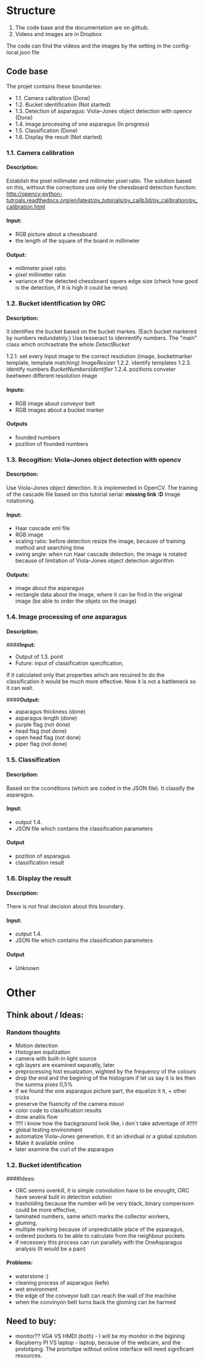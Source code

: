 # Structure
1. The code base and the documentation are on github.
2. Videos and images are in Dropbox

The code can find the videos and the images by the setting in the config-local.json file


## Code base
The projet contains these boundaries:

- 1.1. Camera calibration (Done)
- 1.2. Bucket identification (Not started)
- 1.3. Detection of asparagus: Viola–Jones object detection with opencv (Done)
- 1.4. Image processing of one asparagus (In progress)
- 1.5. Classification (Done)
- 1.6. Display the result (Not started)


### 1.1. Camera calibration

#### Description:
Establish the pixel millimater and millimeter pixel ratio.
The solution based on this, without the corrections use only the chessboard detection function:
http://opencv-python-tutroals.readthedocs.org/en/latest/py_tutorials/py_calib3d/py_calibration/py_calibration.html

#### Input:
- RGB picture about a chessboard
- the length of the square of the board in millimeter

#### Output:
- millimeter pixel ratio
- pixel millimeter ratio
- variance of the detected chessboard squers edge size (check how good is the detection, if it is high it could be rerun)


### 1.2. Bucket identification by ORC

#### Description:
It identifies the bucket based on the bucket markes. (Each bucket markered by numbers redundatnly.) Use tesseract to idenrentify numbers. The "main" class which orchrastrate the whole _DetectBucket_

1.2.1. set every input image to the correct resolution (image, bucketmarker template, template matching) _ImageResizer_
1.2.2. identify templates
1.2.3. identify numbers _BucketNumbersIdentifier_
1.2.4. pozitions conveter beetween different resolution image
#### **Inputs:**
- RGB image about conveyor belt
- RGB images about a bucket marker

#### **Outputs**
- founded numbers
- pozition of founded numbers


### 1.3. Recogition: Viola–Jones object detection with opencv

#### Description:
Use Viola–Jones object detection. It is implemented in OpenCV. The training of the cascade file based on this tutorial serial: **missing link :D**
Image rotationing.

#### **Input:**
- Haar cascade xml file
- RGB image
- scaling ratio: before detection resize the image, because of training method and searching time
- swing angle: when run Haar cascade detection, the image is rotated because of limitation of Viola–Jones object detection algorithm

#### **Outputs:**
- image about the asparagus
- rectangle data about the image, where it can be find in the original image (be able to order the objets on the image)


### 1.4. Image processing of one asparagus

#### Description:


####**Input:**
- Output of 1.3. point
- Future: input of classification specification,

If it calculated only that properties which are recuired to do the classification it would be much more effective. Now it is not a battleneck so it can wait.

####**Output:**
- asparagus thickness (done)
- asparagus length (done)
- purple flag (not done)
- head flag (not done)
- open head flag (not done)
- piper flag (not done)


### 1.5. Classification

#### Description:
Based on the cconditions (which are coded in the JSON file). It classify the asparagus.

####  Input:
- output 1.4.
- JSON file which contains the classification parameters

#### Output
- pozition of asparagus
- classification result


### 1.6. Display the result

#### Description:
There is not final decision about this boundary.

#### Input:
- output 1.4.
- JSON file which contains the classification parameters

#### Output
- Unknown


# Other
## Think about / Ideas:
### Random thoughts
- Motion detection
- Histogram equlization
- camera with built-in light source
- rgb layers are examined separatly, later
- preprocessing hist exualzation, wighted by the frequency of the colours
- drop the end and the begining of the histogram if let us say it is les then the summa pixes 0,5%
- if we found the one asparagus picture part, the equalize it it, + other tricks
- preserve the fluencity of the camera mouvi
- color code to classification results
- drow analiis flow
- !!!!! i know how the backgraound look like, i don`t take adventage of it!!!!!
- global testing environment
- automatize Viola–Jones generetion. It it an idividual or a global szolution
- Make it available online
- later axamine the curl of the asparagus


### 1.2. Bucket identification

####Ideas:
- ORC seems overkill, it is simple convolution have to be enought, ORC have several bulit in detection solution
- trasholding because the number will be very black, binary comperisom could be more effective,
- laminated numbers, same which marks the collector workers,
- gluming,
- multiple marking because of unpredictable place of the asparagus,
- ordered pockets to be able to calculate from the neighbour pockets
- if necessery this process can run parallely with the OneAsparagus analysis (It would be a pain)


#### Problems:
- waterstone :)
- cleaning process of asparagus (kefe)
- wet environment
- the edge of the conveyor balt can reach the wall of the machine
- when the convinyon belt turns back the gloming can be harmed



## Need to buy:
- monitor?? VGA VS HMDI (both) - I will be my monitor in the bigining
- Racpberry PI VS laptop - laptop, because of the webcam, and the prototiping. The prortotipe without online interface will need significant resources.

